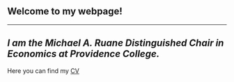 ## **Welcome to my webpage!**

---

## *I am the Michael A. Ruane Distinguished Chair in Economics at Providence College.*

Here you can find my [CV](https://github.com/lkahane/lkahane.github.io/blob/main/vita_Fall_2024.pdf)
